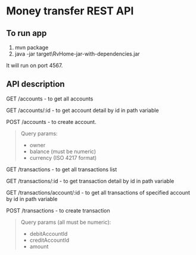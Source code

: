 # Money transfer REST API


## To run app

1) mvn package
2) java -jar target\RvHome-jar-with-dependencies.jar

It will run on port 4567.

## API description

GET /accounts - to get all accounts

GET /accounts/:id - to get account detail by id in path variable

POST /accounts - to create account.

>Query params:
>- owner
>- balance (must be numeric)
>- currency (ISO 4217 format)

GET /transactions - to get all transactions list

GET /transactions/:id - to get transaction detail by id in path variable

GET /transactions/account/:id - to get all transactions of specified account by id in path variable

POST /transactions - to create transaction

>Query params (all must be numeric):
>- debitAccountId
>- creditAccountId
>- amount
